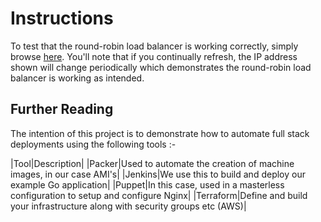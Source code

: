 # Instructions

To test that the round-robin load balancer is working correctly, simply browse [here](http://www.devopper.co.uk/). You'll note that if you continually refresh, the IP address shown will change periodically which demonstrates the round-robin load balancer is working as intended.

## Further Reading

The intention of this project is to demonstrate how to automate full stack deployments using the following tools :-

|Tool|Description|
|Packer|Used to automate the creation of machine images, in our case AMI's|
|Jenkins|We use this to build and deploy our example Go application|
|Puppet|In this case, used in a masterless configuration to setup and configure Nginx|
|Terraform|Define and build your infrastructure along with security groups etc (AWS)|



